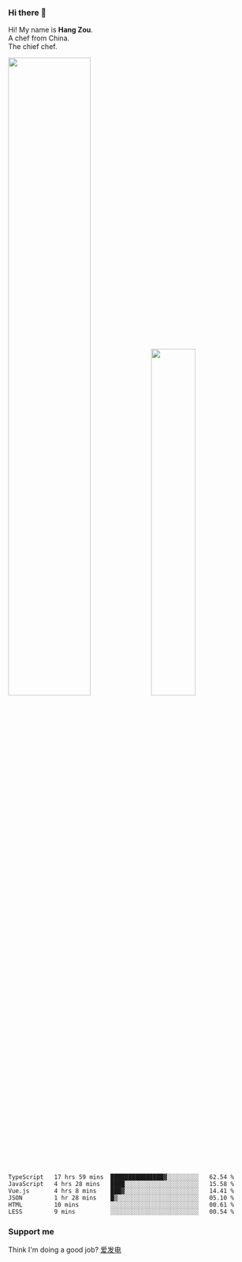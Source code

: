 ### Hi there 👋

Hi! My name is **Hang Zou**.  
A chef from China.  
The chief chef.

<img align="" width="57.5%" src="https://github-readme-stats.vercel.app/api?username=zouhangwithsweet&hide_title=true&hide_border=true&show_icons=true&include_all_commits=true&line_height=21" /><img align="" width="42.4%" src="https://github-readme-stats.vercel.app/api/top-langs/?username=zouhangwithsweet&hide_title=true&hide_border=true&layout=compact" />

<!--START_SECTION:waka-->

```text
TypeScript   17 hrs 59 mins  ███████████████▓░░░░░░░░░   62.54 %
JavaScript   4 hrs 28 mins   ████░░░░░░░░░░░░░░░░░░░░░   15.58 %
Vue.js       4 hrs 8 mins    ███▓░░░░░░░░░░░░░░░░░░░░░   14.41 %
JSON         1 hr 28 mins    █▒░░░░░░░░░░░░░░░░░░░░░░░   05.10 %
HTML         10 mins         ░░░░░░░░░░░░░░░░░░░░░░░░░   00.61 %
LESS         9 mins          ░░░░░░░░░░░░░░░░░░░░░░░░░   00.54 %
```

<!--END_SECTION:waka-->

### Support me

Think I'm doing a good job? [爱发电](https://afdian.net/@zouhangsweet)
